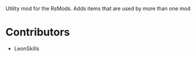 Utility mod for the RsMods. Adds items that are used by more than one mod


# Contributors
* LeonSkills